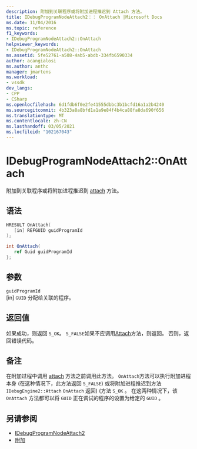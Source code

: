 ```yaml
---
description: 附加到关联程序或将附加进程推迟到 Attach 方法。
title: IDebugProgramNodeAttach2：： OnAttach |Microsoft Docs
ms.date: 11/04/2016
ms.topic: reference
f1_keywords:
- IDebugProgramNodeAttach2::OnAttach
helpviewer_keywords:
- IDebugProgramNodeAttach2::OnAttach
ms.assetid: 5fe52761-a508-4ab5-abdb-334fb6590334
author: acangialosi
ms.author: anthc
manager: jmartens
ms.workload:
- vssdk
dev_langs:
- CPP
- CSharp
ms.openlocfilehash: 6d1fdb6f0e2fe41555dbbc3b1bcfd16a1a2b4240
ms.sourcegitcommit: 4b323a8a8bfd1a1a9e84f4b4ca88fa8da690f656
ms.translationtype: MT
ms.contentlocale: zh-CN
ms.lasthandoff: 03/05/2021
ms.locfileid: "102167043"
---
```

# <a name="idebugprogramnodeattach2onattach"></a>IDebugProgramNodeAttach2::OnAttach
附加到关联程序或将附加进程推迟到 [attach](../../../extensibility/debugger/reference/idebugengine2-attach.md) 方法。

## <a name="syntax"></a>语法

```cpp
HRESULT OnAttach(
   [in] REFGUID guidProgramId
);
```

```csharp
int OnAttach(
   ref Guid guidProgramId
};
```

## <a name="parameters"></a>参数
`guidProgramId`\
[in] `GUID` 分配给关联的程序。

## <a name="return-value"></a>返回值
 如果成功，则返回 `S_OK`。 `S_FALSE`如果不应调用[Attach](../../../extensibility/debugger/reference/idebugengine2-attach.md)方法，则返回。 否则，返回错误代码。

## <a name="remarks"></a>备注
 在附加过程中调用 [attach](../../../extensibility/debugger/reference/idebugengine2-attach.md) 方法之前调用此方法。 `OnAttach`方法可以执行附加进程本身 (在这种情况下，此方法返回 `S_FALSE`) 或将附加进程推迟到方法 `IDebugEngine2::Attach` `OnAttach` 返回)  (方法 `S_OK` 。 在这两种情况下，该 `OnAttach` 方法都可以将 `GUID` 正在调试的程序的设置为给定的 `GUID` 。

## <a name="see-also"></a>另请参阅
- [IDebugProgramNodeAttach2](../../../extensibility/debugger/reference/idebugprogramnodeattach2.md)
- [附加](../../../extensibility/debugger/reference/idebugengine2-attach.md)
